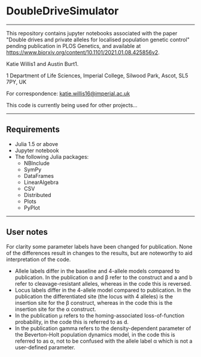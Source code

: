 # DoubleDriveSimulator
___
This repository contains jupyter notebooks associated with the paper "Double drives and private alleles for localised population genetic control" pending publication in PLOS Genetics, and available at https://www.biorxiv.org/content/10.1101/2021.01.08.425856v2.

Katie Willis1 and Austin Burt1.

1 Department of Life Sciences, Imperial College, Silwood Park, Ascot, SL5 7PY, UK

For correspondence: katie.willis16@imperial.ac.uk

This code is currently being used for other projects...
___
## Requirements

* Julia 1.5 or above
* Jupyter notebook
* The following Julia packages: 
    * NBInclude
    * SymPy
    * DataFrames
    * LinearAlgebra
    * CSV
    * Distributed
    * Plots
    * PyPlot
___
## User notes

For clarity some parameter labels have been changed for publication. None of the differences result in changes to the results, but are noteworthy to aid interpretation of the code.

* Allele labels differ in the baseline and 4-allele models compared to publication. In the publication α and β refer to the construct and a and b refer to cleavage-resistant alleles, whereas in the code this is reversed. 
* Locus labels differ in the 4-allele model compared to publication. In the publication the differentiated site (the locus with 4 alleles) is the insertion site for the β construct, whereas in the code this is the insertion site for the α construct.
* In the publication μ refers to the homing-associated loss-of-function probability, in the code this is referred to as d.
* In the publication gamma refers to the density-dependent parameter of the Beverton-Holt population dynamics model, in the code this is referred to as α, not to be confused with the allele label α which is not a user-defined parameter.